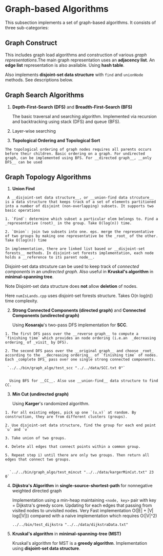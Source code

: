 # Graph-based Algorithms
This subsection implements a set of graph-based algorithms. It consists of three sub-categories: 

## Graph Construct
   This includes graph load algorithms and construction of various _graph representations_.The main graph representation uses an __adjacency list__. An __edge list__ representation is also available. Using __hash table__.  

   Also implements __disjoint-set data structure__ with `find` and `unionNode` methods. See descriptions below. 

## Graph Search Algorithms
   1. __Depth-First-Search (DFS)__ and __Breadth-First-Search (BFS)__

      The basic traversal and searching algorithm. Implemented via recursion and backtracking using stack (DFS) and queue (BFS). 
  
   2. Layer-wise searching 

   3. __Topological Ordering and Topological Sort__

    The topological ordering of graph nodes requires all parents occurs before their children. Basic ordering on a graph. For undirected graph, can be implemented using BFS. For __directed graph__, __only DFS__ can be used 

## Graph Topology Algorithms
   1. __Union Find__
   
     A __disjoint-set data structure__, or __union-find data strcuture__ is a data structure that keeps track of a set of elements partitioned into a number of disjoint (non-overlapping) subsets. It supports two basic operations

    1. `Find`: determine which subset a particular elem belongs to. Find a _representative (root)_ in the group. Take O(log(n)) time. 

    2. `Union`: join two subsets into one. eps. merge the representative of two groups by making one representative be the _root_ of the other. Take O(log(n)) time
 
    In implementation, there are linked list based or __disjoint-set forests__ methods. In disjoint-set forests implementation, each node holds a __reference to its parent node__. 

   Disjoint-set data strcuture can be used to keep track of _connected components_ in an _undirected graph_. Also useful in __Kruskal's algorithm__ in __minimal-spanning tree__.

   Note Disjoint-set data structure does __not__ allow __deletion__ of nodes.

   Here `numIsLands.cpp` uses disjoint-set forests structure. Takes O(n log(n)) time complexity.
   

   2. __Strong Connected Components (directed graph)__ and __Connected Components (undirected graph)__ 

      Using __Kosaraju__'s two-pass DFS implementation for __SCC__. 
      
    1. The first DFS pass over the __reverse graph__ to compute a `finishing time` which provides an node ordering (i.e.an  _decreasing ordering_ of _visit_ by DFS). 

    2. The second DFS pass over the __original graph__ and choose _root_ according to the __decreasing ordering__ of `finishing time` of nodes. Each _complete DFS_ pass over one single strong connected components.

     `../../bin/graph_algo/test_scc "../../data/SCC.txt 0"`


      Using BFS for __CC__. Also use __union-find__ data structure to find CC.

   3. __Min Cut (undirected graph)__

      Using __Karger__'s randomized algorithm. 

    1. For all existing edges, pick up one `(u,v)` at random. By construction, they are from different clusters (groups). 

    2. Use disjoint-set data structure, find the group for each end point `u` and `v`

    3. Take union of two groups.

    4. Delete all edges that connect points within a common group. 

    5. Repeat step i) until there are only two groups. Then return all edges that connect two groups. 

  
      `../../bin/graph_algo/test_mincut "../../data/kargerMinCut.txt" 23 0`




   4. __Dijkstra's Algorithm__ in __single-source-shortest-path__ for nonnegative weighted directed graph

      Implementation using a min-heap maintaining `<node, key>` pair with key = Dijkstra's greedy score. Updating for each edges that passing from visited nodes to unvisited nodes. Very Fast implementation O(|E| + |V| log(|V|)) compared with a naive implementation which requires O(|V|^2)

       `../../bin/test_dijkstra "../../data/dijkstraData.txt"`


   5. __Kruskal's algorithm__ in __minimal-spanning-tree (MST)__ 

      Kruskal's algorithm for MST is a __greedy algorithm__. Implementation using __disjoint-set data structure__.  